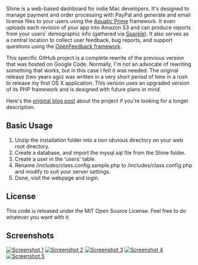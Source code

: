 Shine is a web-based dashboard for indie Mac developers. It's designed to manage payment and order processing with PayPal and generate and email license files to your users using the [Aquatic Prime](http://www.aquaticmac.com/) framework. It even uploads each revision of your app into Amazon S3 and can produce reports from your users' demographic info (gathered via [Sparkle](http://sparkle.andymatuschak.org/)). It also serves as a central location to collect user feedback, bug reports, and support questions using the [OpenFeedback framework](http://github.com/tylerhall/OpenFeedback/tree/master).

This specific GitHub project is a complete rewrite of the previous version that was hosted on Google Code. Normally, I'm not an advocate of rewriting something that works, but in this case I felt it was needed. The original release (two years ago) was written in a very short period of time in a rush to release my first OS X application. This version uses an upgraded version of its PHP framework and is designed with future plans in mind.

Here's the [original blog post](http://clickontyler.com/blog/2009/08/shine-an-indie-mac-dashboard/) about the project if you're looking for a longer description.

Basic Usage
-----------
1. Unzip the installation folder into a non obvious directory on your web root directory.
2. Create a database, and import the mysql.sql file from the Shine folder.
3. Create a user in the 'users' table.
4. Rename /includes/class.config.sample.php to /includes/class.config.php and modify to suit your server settings.
5. Done, visit the webpage and login.

License
-------

This code is released under the MIT Open Source License. Feel free to do whatever you want with it.

Screenshots
-------
[![Screenshot 1](http://cdn.tyler.fm/blog/shine2-ss1-sm.png)](http://cdn.tyler.fm/blog/shine2-ss1.png)
[![Screenshot 2](http://cdn.tyler.fm/blog/shine2-ss2-sm.png)](http://cdn.tyler.fm/blog/shine2-ss2.png)
[![Screenshot 3](http://cdn.tyler.fm/blog/shine2-ss3-sm.png)](http://cdn.tyler.fm/blog/shine2-ss3.png)
[![Screenshot 4](http://cdn.tyler.fm/blog/shine2-ss4-sm.png)](http://cdn.tyler.fm/blog/shine2-ss4.png)
[![Screenshot 5](http://cdn.tyler.fm/blog/shine2-ss5-sm.png)](http://cdn.tyler.fm/blog/shine2-ss5.png)
